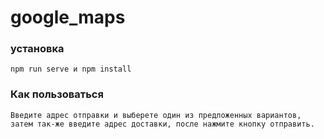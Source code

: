 # google_maps



### установка
```
npm run serve и npm install
```

### Как пользоваться
```
Введите адрес отправки и выберете один из предложенных вариантов, 
затем так-же введите адрес доставки, после нажмите кнопку отправить.
```

